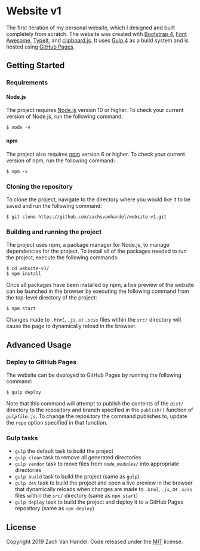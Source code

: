 # Website v1
The first iteration of my personal website, which I designed and built completely from scratch. The website was created with [Bootstrap 4](https://getbootstrap.com/), [Font Awesome](https://fontawesome.com/), [TypeIt](https://typeitjs.com/), and [clipboard.js](https://clipboardjs.com/). It uses [Gulp 4](https://gulpjs.com/) as a build system and is hosted using [GitHub Pages](https://pages.github.com/).

## Getting Started
### Requirements

#### Node.js
The project requires [Node.js](https://nodejs.org/) version 10 or higher. To check your current version of Node.js, run the following command:
```
$ node -v
```

#### npm
The project also requires [npm](https://www.npmjs.com/) version 6 or higher. To check your current version of npm, run the following command:
```
$ npm -v
```

### Cloning the repository
To clone the project, navigate to the directory where you would like it to be saved and run the following command:
```
$ git clone https://github.com/zachsvanhandel/website-v1.git
```

### Building and running the project
The project uses npm, a package manager for Node.js, to manage dependencies for the project. To install all of the packages needed to run the project, execute the following commands:
```
$ cd website-v1/
$ npm install
```

Once all packages have been installed by npm, a live preview of the website can be launched in the browser by executing the following command from the top-level directory of the project:
```
$ npm start
```

Changes made to *`.html`*, *`.js`*, or *`.scss`* files within the *`src/`* directory will cause the page to dynamically reload in the browser.

## Advanced Usage

### Deploy to GitHub Pages
The website can be deployed to GitHub Pages by running the following command:
```
$ gulp deploy
```

Note that this command will attempt to publish the contents of the *`dist/`* directory to the repository and branch specified in the `publish()` function of *`gulpfile.js`*. To change the repository the command publishes to, update the `repo` option specified in that function.

### Gulp tasks
* `gulp` the default task to build the project
* `gulp clean` task to remove all generated directories
* `gulp vendor` task to move files from *`node_modules/`* into appropriate directories
* `gulp build` task to build the project (same as `gulp`)
* `gulp dev` task to build the project and open a live preview in the browser that dynamically reloads when changes are made to *`.html`*, *`.js`*, or *`.scss`* files within the *`src/`* directory (same as `npm start`)
* `gulp deploy` task to build the project and deploy it to a GitHub Pages repository (same as `npm deploy`)

## License
Copyright 2019 Zach Van Handel. Code released under the [MIT](LICENSE.md) license.

